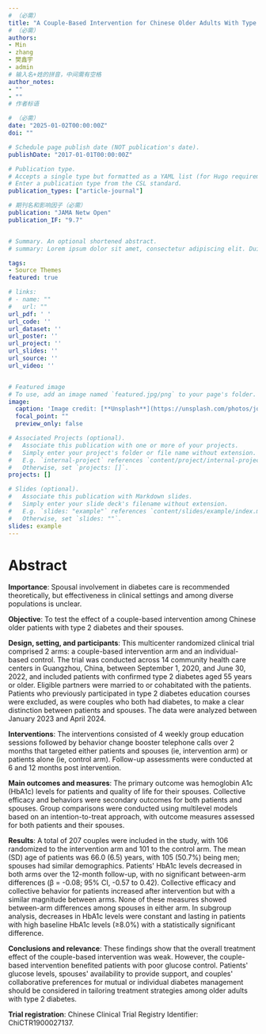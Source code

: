 ```yaml
---
# （必需）
title: "A Couple-Based Intervention for Chinese Older Adults With Type 2 Diabetes: A Randomized Clinical Trial"
# （必需）
authors:
- Min
- zhang
- 樊鑫宇
- admin
# 输入名+姓的拼音，中间需有空格
author_notes:
- ""
- ""
# 作者标语

# （必需）
date: "2025-01-02T00:00:00Z"
doi: ""

# Schedule page publish date (NOT publication's date).
publishDate: "2017-01-01T00:00:00Z"

# Publication type.
# Accepts a single type but formatted as a YAML list (for Hugo requirements).
# Enter a publication type from the CSL standard.
publication_types: ["article-journal"]

# 期刊名和影响因子（必需）
publication: "JAMA Netw Open"
publication_IF: "9.7"


# Summary. An optional shortened abstract.
# summary: Lorem ipsum dolor sit amet, consectetur adipiscing elit. Duis posuere tellus ac convallis placerat. Proin tincidunt magna sed ex sollicitudin condimentum.

tags:
- Source Themes
featured: true

# links:
# - name: ""
#   url: ""
url_pdf: ' '
url_code: ''
url_dataset: ''
url_poster: ''
url_project: ''
url_slides: ''
url_source: ''
url_video: ''


# Featured image
# To use, add an image named `featured.jpg/png` to your page's folder. 
image:
  caption: 'Image credit: [**Unsplash**](https://unsplash.com/photos/jdD8gXaTZsc)'
  focal_point: ""
  preview_only: false

# Associated Projects (optional).
#   Associate this publication with one or more of your projects.
#   Simply enter your project's folder or file name without extension.
#   E.g. `internal-project` references `content/project/internal-project/index.md`.
#   Otherwise, set `projects: []`.
projects: []

# Slides (optional).
#   Associate this publication with Markdown slides.
#   Simply enter your slide deck's filename without extension.
#   E.g. `slides: "example"` references `content/slides/example/index.md`.
#   Otherwise, set `slides: ""`.
slides: example
---
```


# **Abstract**
**Importance**: Spousal involvement in diabetes care is recommended theoretically, but effectiveness in clinical settings and among diverse populations is unclear.

**Objective**: To test the effect of a couple-based intervention among Chinese older patients with type 2 diabetes and their spouses.

**Design, setting, and participants**: This multicenter randomized clinical trial comprised 2 arms: a couple-based intervention arm and an individual-based control. The trial was conducted across 14 community health care centers in Guangzhou, China, between September 1, 2020, and June 30, 2022, and included patients with confirmed type 2 diabetes aged 55 years or older. Eligible partners were married to or cohabitated with the patients. Patients who previously participated in type 2 diabetes education courses were excluded, as were couples who both had diabetes, to make a clear distinction between patients and spouses. The data were analyzed between January 2023 and April 2024.

**Interventions**: The interventions consisted of 4 weekly group education sessions followed by behavior change booster telephone calls over 2 months that targeted either patients and spouses (ie, intervention arm) or patients alone (ie, control arm). Follow-up assessments were conducted at 6 and 12 months post intervention.

**Main outcomes and measures**: The primary outcome was hemoglobin A1c (HbA1c) levels for patients and quality of life for their spouses. Collective efficacy and behaviors were secondary outcomes for both patients and spouses. Group comparisons were conducted using multilevel models based on an intention-to-treat approach, with outcome measures assessed for both patients and their spouses.

**Results**: A total of 207 couples were included in the study, with 106 randomized to the intervention arm and 101 to the control arm. The mean (SD) age of patients was 66.0 (6.5) years, with 105 (50.7%) being men; spouses had similar demographics. Patients' HbA1c levels decreased in both arms over the 12-month follow-up, with no significant between-arm differences (β = -0.08; 95% CI, -0.57 to 0.42). Collective efficacy and collective behavior for patients increased after intervention but with a similar magnitude between arms. None of these measures showed between-arm differences among spouses in either arm. In subgroup analysis, decreases in HbA1c levels were constant and lasting in patients with high baseline HbA1c levels (≥8.0%) with a statistically significant difference.

**Conclusions and relevance**: These findings show that the overall treatment effect of the couple-based intervention was weak. However, the couple-based intervention benefited patients with poor glucose control. Patients' glucose levels, spouses' availability to provide support, and couples' collaborative preferences for mutual or individual diabetes management should be considered in tailoring treatment strategies among older adults with type 2 diabetes.

**Trial registration**: Chinese Clinical Trial Registry Identifier: ChiCTR1900027137.
